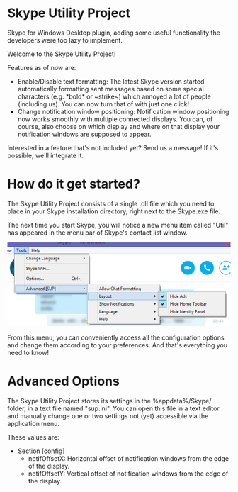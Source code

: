 Skype Utility Project
=====================

Skype for Windows Desktop plugin, adding some useful functionality the developers were too lazy to implement.

Welcome to the Skype Utility Project!

Features as of now are:
- Enable/Disable text formatting: The latest Skype version started automatically formatting sent messages based on some special characters (e.g. \*bold\* or ~strike~) which annoyed a lot of people (including us). You can now turn that of with just one click!
- Change notification window positioning: Notification window positioning now works smoothly with multiple connected displays. You can, of course, also choose on which display and where on that display your notification windows are supposed to appear.

Interested in a feature that's not included yet? Send us a message! If it's possible, we'll integrate it.

How do it get started?
======================

The Skype Utility Project consists of a single .dll file which you need to place in your Skype installation directory, right next to the Skype.exe file.

The next time you start Skype, you will notice a new menu item called "Util" has appeared in the menu bar of Skype's contact list window.

![Alt text](/res/menu.png?raw=true "Screenshot")

From this menu, you can conveniently access all the configuration options and change them according to your preferences.
And that's everything you need to know!

Advanced Options
================

The Skype Utility Project stores its settings in the %appdata%/Skype/ folder, in a text file named "sup.ini". You can open this file in a text editor and manually change one or two settings not (yet) accessible via the application menu.

These values are:
- Section [config]
  - notifOffsetX: Horizontal offset of notification windows from the edge of the display.
  - notifOffsetY: Vertical offset of notification windows from the edge of the display.
